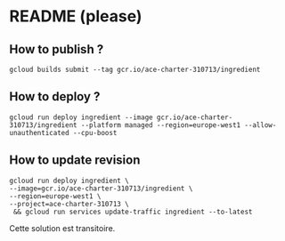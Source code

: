 # README (please)

## How to publish ?
```gcloud builds submit --tag gcr.io/ace-charter-310713/ingredient```

## How to deploy ?
```gcloud run deploy ingredient --image gcr.io/ace-charter-310713/ingredient --platform managed --region=europe-west1 --allow-unauthenticated --cpu-boost```

## How to update revision
```
gcloud run deploy ingredient \
--image=gcr.io/ace-charter-310713/ingredient \
--region=europe-west1 \
--project=ace-charter-310713 \
 && gcloud run services update-traffic ingredient --to-latest
```

Cette solution est transitoire. 